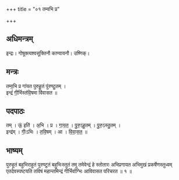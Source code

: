 +++
title = "०१ तम्वभि प्र"

+++
## अधिमन्त्रम्
इन्द्रः। गोषूक्त्यश्वसूक्तिनौ काण्वायनौ। उष्णिक्।

## मन्त्रः
तम्व॒भि प्र गा॑यत पुरुहू॒तं पु॑रुष्टु॒तम् ।  
इन्द्रं॑ गी॒र्भिस्त॑वि॒षमा वि॑वासत ॥

## पदपाठः
तम् । ऊं॒ इति॑ । अ॒भि । प्र । गा॒य॒त॒ । पु॒रु॒ऽहू॒तम् । पु॒रु॒ऽस्तु॒तम् ।  
इन्द्र॑म् । गीः॒ऽभिः । त॒वि॒षम् । आ । वि॒वा॒स॒त॒ ॥

## भाष्यम्
पुरुहूतं बहुभिराहूतं पुरुष्टुतं बहुभिःस्तुतं तमु तमेवेन्द्रं हे स्तोतारः अभिप्रगायत अभिमुखं प्रकर्षेणस्तुध्वम् एतदेवस्पष्टयति तविषं महान्तमिन्द्रं गीर्भिर्वाग्भिः आविवासत परिचरत ॥ १ ॥